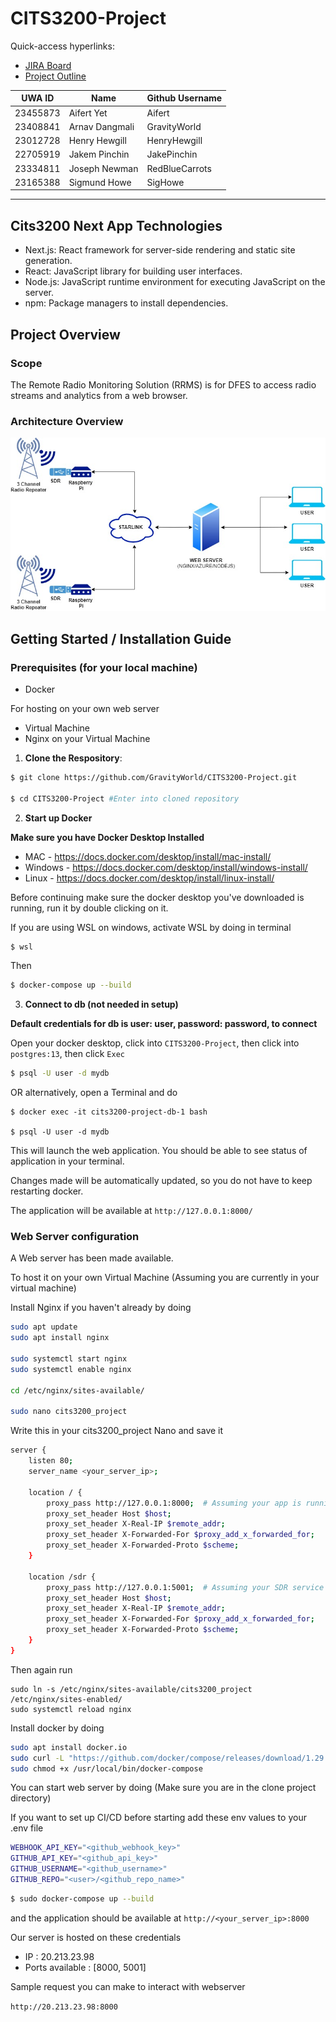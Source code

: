 # CITS3200-Project

Quick-access hyperlinks:

- [JIRA Board](https://cits3200team5.atlassian.net/jira/software/projects/SCRUM/boards/1)
- [Project Outline](https://uniwa-my.sharepoint.com/:w:/r/personal/23408841_student_uwa_edu_au/_layouts/15/Doc.aspx?sourcedoc=%7B5D3EBC7B-4245-4875-B1CF-AA6C431C241A%7D&file=CITS3200%20-%20Radio%20Project.docx&action=default&mobileredirect=true)

| UWA ID   | Name           | Github Username |
| -------- | -------------- | --------------- |
| 23455873 | Aifert Yet     | Aifert          |
| 23408841 | Arnav Dangmali | GravityWorld    |
| 23012728 | Henry Hewgill  | HenryHewgill    |
| 22705919 | Jakem Pinchin  | JakePinchin     |
| 23334811 | Joseph Newman  | RedBlueCarrots  |
| 23165388 | Sigmund Howe   | SigHowe         |

---

## Cits3200 Next App Technologies

- Next.js: React framework for server-side rendering and static site generation.
- React: JavaScript library for building user interfaces.
- Node.js: JavaScript runtime environment for executing JavaScript on the server.
- npm: Package managers to install dependencies.

## Project Overview
### Scope
The Remote Radio Monitoring Solution (RRMS) is for DFES to access radio streams and analytics from a web browser.
### Architecture Overview
![RRMS Data Flow Diagram](RRMS.jpg)

## Getting Started / Installation Guide

### Prerequisites (for your local machine)
- Docker

For hosting on your own web server
- Virtual Machine
- Nginx on your Virtual Machine

1. **Clone the Respository**:
```bash
$ git clone https://github.com/GravityWorld/CITS3200-Project.git

$ cd CITS3200-Project #Enter into cloned repository
```

2. **Start up Docker**

**Make sure you have Docker Desktop Installed**

- MAC - https://docs.docker.com/desktop/install/mac-install/
- Windows - https://docs.docker.com/desktop/install/windows-install/
- Linux - https://docs.docker.com/desktop/install/linux-install/

Before continuing make sure the docker desktop you've downloaded is running, run it by double clicking on it.

If you are using WSL on windows, activate WSL by doing in terminal

```bash
$ wsl
```

Then

```bash
$ docker-compose up --build
```

3. **Connect to db (not needed in setup)**

**Default credentials for db is user: user, password: password, to connect**

Open your docker desktop, click into `CITS3200-Project`, then click into `postgres:13`, then click `Exec`

```bash
$ psql -U user -d mydb
```

OR alternatively, open a Terminal and do

```
$ docker exec -it cits3200-project-db-1 bash

$ psql -U user -d mydb
```


This will launch the web application. You should be able to see status of application in your terminal.

Changes made will be automatically updated, so you do not have to keep restarting docker.

The application will be available at `http://127.0.0.1:8000/`

### Web Server configuration

A Web server has been made available.

To host it on your own Virtual Machine (Assuming you are currently in your virtual machine)

Install Nginx if you haven't already by doing
```bash
sudo apt update
sudo apt install nginx

sudo systemctl start nginx
sudo systemctl enable nginx

cd /etc/nginx/sites-available/

sudo nano cits3200_project
```

Write this in your cits3200_project Nano and save it
```bash
server {
    listen 80;
    server_name <your_server_ip>;

    location / {
        proxy_pass http://127.0.0.1:8000;  # Assuming your app is running on port 8000
        proxy_set_header Host $host;
        proxy_set_header X-Real-IP $remote_addr;
        proxy_set_header X-Forwarded-For $proxy_add_x_forwarded_for;
        proxy_set_header X-Forwarded-Proto $scheme;
    }

    location /sdr {
        proxy_pass http://127.0.0.1:5001;  # Assuming your SDR service is running on port 5001
        proxy_set_header Host $host;
        proxy_set_header X-Real-IP $remote_addr;
        proxy_set_header X-Forwarded-For $proxy_add_x_forwarded_for;
        proxy_set_header X-Forwarded-Proto $scheme;
    }
}
```

Then again run
```
sudo ln -s /etc/nginx/sites-available/cits3200_project /etc/nginx/sites-enabled/
sudo systemctl reload nginx
```

Install docker by doing
```bash
sudo apt install docker.io
sudo curl -L "https://github.com/docker/compose/releases/download/1.29.2/docker-compose-$(uname -s)-$(uname -m)" -o /usr/local/bin/docker-compose
sudo chmod +x /usr/local/bin/docker-compose
```


You can start web server by doing (Make sure you are in the clone project directory)

If you want to set up CI/CD before starting add these env values to your .env file
```bash
WEBHOOK_API_KEY="<github_webhook_key>"
GITHUB_API_KEY="<github_api_key>"
GITHUB_USERNAME="<github_username>"
GITHUB_REPO="<user>/<github_repo_name>"
```

```bash
$ sudo docker-compose up --build
```

and the application should be available at `http://<your_server_ip>:8000`

Our server is hosted on these credentials

- IP : 20.213.23.98
- Ports available : [8000, 5001]

Sample request you can make to interact with webserver

```http://20.213.23.98:8000```
